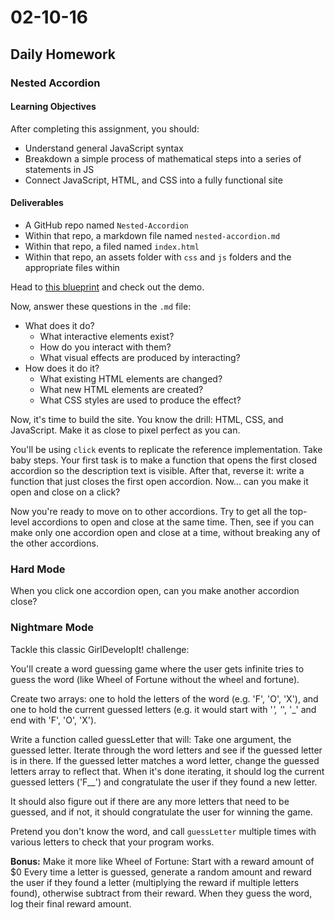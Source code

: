 # 02-10-16

## Daily Homework

### Nested Accordion

#### Learning Objectives

After completing this assignment, you should:

* Understand general JavaScript syntax
* Breakdown a simple process of mathematical steps into a series of statements in JS
* Connect JavaScript, HTML, and CSS into a fully functional site

#### Deliverables

* A GitHub repo named `Nested-Accordion`
* Within that repo, a markdown file named `nested-accordion.md`
* Within that repo, a filed named `index.html`
* Within that repo, an assets folder with `css` and `js` folders and the appropriate files within

Head to [this blueprint](http://tympanus.net/codrops/2013/03/29/nested-accordion/) and check out the demo.

Now, answer these questions in the `.md` file:

* What does it do?
  * What interactive elements exist?
  * How do you interact with them?
  * What visual effects are produced by interacting?
* How does it do it?
  * What existing HTML elements are changed?
  * What new HTML elements are created?
  * What CSS styles are used to produce the effect?

Now, it's time to build the site. You know the drill: HTML, CSS, and JavaScript. Make it as close to pixel perfect as you can.

You'll be using `click` events to replicate the reference implementation. Take baby steps. Your first task is to make a function that opens the first closed accordion so the description text is visible. After that, reverse it: write a function that just closes the first open accordion. Now... can you make it open and close on a click?

Now you're ready to move on to other accordions. Try to get all the top-level accordions to open and close at the same time. Then, see if you can make only one accordion open and close at a time, without breaking any of the other accordions.

### Hard Mode
When you click one accordion open, can you make another accordion close?

### Nightmare Mode

Tackle this classic GirlDevelopIt! challenge:

You'll create a word guessing game where the user gets infinite tries to guess the word (like Wheel of Fortune without the wheel and fortune).

Create two arrays: one to hold the letters of the word (e.g. 'F', 'O', 'X'), and one to hold the current guessed letters (e.g. it would start with '_', '_', '_' and end with 'F', 'O', 'X').

Write a function called guessLetter that will:
Take one argument, the guessed letter.
Iterate through the word letters and see if the guessed letter is in there.
If the guessed letter matches a word letter, change the guessed letters array to reflect that.
When it's done iterating, it should log the current guessed letters ('F__') and congratulate the user if they found a new letter.

It should also figure out if there are any more letters that need to be guessed,
and if not, it should congratulate the user for winning the game.

Pretend you don't know the word, and call `guessLetter` multiple times with various letters to check that your program works.

**Bonus:** Make it more like Wheel of Fortune:
Start with a reward amount of $0
Every time a letter is guessed, generate a random amount and reward the user if they found a letter (multiplying the reward if multiple letters found), otherwise subtract from their reward.
When they guess the word, log their final reward amount.
